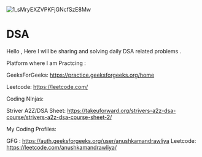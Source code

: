 ![1_sMryEXZVPKFjGNcfSzE8Mw](https://github.com/Anushka800/DSA/assets/92208187/a0873fee-1d74-4444-8f1d-b513adf0dc51)
# DSA

Hello , Here I will be sharing and solving daily DSA related problems .

Platform where I am Practcing : 

GeeksForGeeks: https://practice.geeksforgeeks.org/home

Leetcode: https://leetcode.com/

Coding NInjas: 

Striver A2Z/DSA Sheet: https://takeuforward.org/strivers-a2z-dsa-course/strivers-a2z-dsa-course-sheet-2/

My Coding Profiles:

GFG : https://auth.geeksforgeeks.org/user/anushkamandrawliya
Leetcode: https://leetcode.com/anushkamandrawliya/
